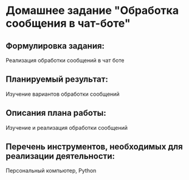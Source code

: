 # Домашнее задание "Обработка сообщения в чат-боте"

## Формулировка задания:

Реализация обработки сообщений в чат боте

## Планируемый результат:

Изучение вариантов обработки сообщений

## Описания плана работы:

Изучение и реализация обработки сообщений

## Перечень инструментов, необходимых для реализации деятельности:

Персональный компьютер, Python
